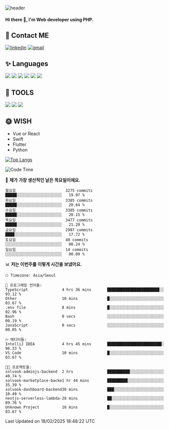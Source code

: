 ![header](https://capsule-render.vercel.app/api?type=waving&color=auto&height=300&section=header&text=Elin&fontSize=90&animation=twinkling)

#### Hi there 👋, I'm <b>Web developer</b> using PHP. ####

<!--
- 🔭 I’m currently working on Uniwill
- 🌱 I’m currently learning Vue or React or Python.
-->

<!---#### I am PHP developer --->

## 💌 Contact ME ###
[<img src='https://img.shields.io/badge/-EunjiKo-%230A66C2?style=flat-square&logo=LinkedIn&logoColor=white' alt='linkedin'>](https://www.linkedin.com/in/https://www.linkedin.com/in/eunji-ko-00a907164//)  [<img src='https://img.shields.io/badge/-einee214%40gmail.com-%23EA4335?style=flat-square&logo=Gmail&logoColor=white' alt='gmail'>](einee214@gmail.com)  


## ✨ Languages
<img src='https://img.shields.io/badge/-PHP-%23777BB4?style=for-the-badge&logo=PHP&logoColor=white'> <img src='https://img.shields.io/badge/-Laravel-%23FF2D20?style=for-the-badge&logo=Laravel&logoColor=white'> <img src='https://img.shields.io/badge/Jquery-%230769AD?style=for-the-badge&logo=Jquery&logoColor=white'> <img src='https://img.shields.io/badge/CSS3-%231572B6?style=for-the-badge&logo=CSS3&logoColor=white'> <img src='https://img.shields.io/badge/Bootstrap-%237952B3?style=for-the-badge&logo=Bootstrap&logoColor=white' > <img src='https://img.shields.io/badge/MySQL-%234479A1?style=for-the-badge&logo=MySQL&logoColor=white' >

## 🌷 TOOLS
<img src='https://img.shields.io/badge/PHPSTORM-%23000000?style=for-the-badge&logo=PhpStorm&logoColor=white' > <img src='https://img.shields.io/badge/GitLab-%23FCA121?style=for-the-badge&logo=GitLab&logoColor=white' > <img src='https://img.shields.io/badge/GitHub-%23181717?style=for-the-badge&logo=GitHub&logoColor=white'>


## 🌞 WISH
- Vue or React
- Swift
- Flutter
- Python


[![Top Langs](https://github-readme-stats.vercel.app/api/top-langs/?username=ein214&layout=compact)](https://github.com/anuraghazra/github-readme-stats)

<!--START_SECTION:waka-->
![Code Time](http://img.shields.io/badge/Code%20Time-4%2C047%20hrs%2030%20mins-blue)

📅 **제가 가장 생산적인 날은 목요일이에요.** 

```text
월요일                      3275 commits        █████░░░░░░░░░░░░░░░░░░░░   19.97 % 
화요일                      3385 commits        █████░░░░░░░░░░░░░░░░░░░░   20.64 % 
수요일                      3305 commits        █████░░░░░░░░░░░░░░░░░░░░   20.15 % 
목요일                      3477 commits        █████░░░░░░░░░░░░░░░░░░░░   21.20 % 
금요일                      2907 commits        ████░░░░░░░░░░░░░░░░░░░░░   17.72 % 
토요일                      40 commits          ░░░░░░░░░░░░░░░░░░░░░░░░░   00.24 % 
일요일                      14 commits          ░░░░░░░░░░░░░░░░░░░░░░░░░   00.09 % 
```


📊 **저는 이번주를 이렇게 시간을 보냈어요.** 

```text
🕑︎ Timezone: Asia/Seoul

💬 프로그래밍 언어들: 
TypeScript               4 hrs 36 mins       ███████████████████████░░   93.12 % 
Other                    10 mins             █░░░░░░░░░░░░░░░░░░░░░░░░   03.67 % 
.env file                8 mins              █░░░░░░░░░░░░░░░░░░░░░░░░   02.96 % 
Bash                     0 secs              ░░░░░░░░░░░░░░░░░░░░░░░░░   00.19 % 
JavaScript               0 secs              ░░░░░░░░░░░░░░░░░░░░░░░░░   00.05 % 

🔥 에디터들: 
IntelliJ IDEA            4 hrs 45 mins       ████████████████████████░   96.33 % 
VS Code                  10 mins             █░░░░░░░░░░░░░░░░░░░░░░░░   03.67 % 

🐱‍💻 프로젝트들: 
solvook-adminjs-backend  2 hrs               ██████████░░░░░░░░░░░░░░░   40.74 % 
solvook-marketplace-backe1 hr 44 mins        █████████░░░░░░░░░░░░░░░░   35.39 % 
solvook-dashboard-backend30 mins             ███░░░░░░░░░░░░░░░░░░░░░░   10.40 % 
nestjs-serverless-lambda-28 mins             ██░░░░░░░░░░░░░░░░░░░░░░░   09.76 % 
Unknown Project          10 mins             █░░░░░░░░░░░░░░░░░░░░░░░░   03.67 % 
```


 Last Updated on 18/02/2025 18:48:22 UTC
<!--END_SECTION:waka-->

<!---![GitHub stats](https://github-readme-stats.vercel.app/api?username=ein214&show_icons=true&theme=dracula)  --->



